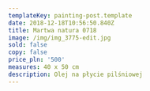 ```yaml
---
templateKey: painting-post.template
date: 2018-12-18T10:56:50.840Z
title: Martwa natura 0718
image: /img/img_3775-edit.jpg
sold: false
copy: false
price_pln: '500'
measures: 40 x 50 cm
description: Olej na płycie pilśniowej
---
```


